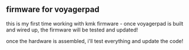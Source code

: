 ## firmware for voyagerpad

this is my first time working with kmk firmware - once voyagerpad is built and wired up, the firmware will be tested and updated!

once the hardware is assembled, i'll test everything and update the code!
